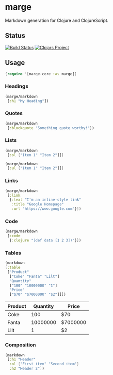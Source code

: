 # marge
Markdown generation for Clojure and ClojureScript.

## Status

[![Build Status](https://api.travis-ci.org/markwoodhall/marge.svg?branch=master)](https://api.travis-ci.org/repositories/markwoodhall/marge)
[![Clojars Project](https://img.shields.io/clojars/v/marge.svg)](http://clojars.org/marge)

## Usage


```clojure
(require '[marge.core :as marge])
```

### Headings

```clojure
(marge/markdown 
 [:h1 "My Heading"])
```

### Quotes

```clojure
(marge/markdown
 [:blockquote "Something quote worthy!"])
```

### Lists

```clojure
(marge/markdown
 [:ol ["Item 1" "Item 2"]])

(marge/markdown
 [:ul ["Item 1" "Item 2"]])
```

### Links

```clojure
(marge/markdown 
 [:link 
  {:text "I'm an inline-style link" 
   :title "Google Homepage"
   :url "https://www.google.com"}])
```

### Code

```clojure
(marge/markdown 
 [:code
  {:clojure "(def data [1 2 3])"}])
```

### Tables

```clojure
(markdown 
[:table
 ["Product" 
  ["Coke" "Fanta" "Lilt"] 
  "Quantity" 
  ["100" "10000000" "1"]
  "Price"
  ["$70" "$7000000" "$2"]]])
```

| Product | Quantity | Price    |
| ------- | -------- | -------- |
| Coke    | 100      | $70      |
| Fanta   | 10000000 | $7000000 |
| Lilt    | 1        | $2       |

### Composition

```clojure
(markdown 
 [:h1 "Header"
  :ol ["First item" "Second item"]
  :h2 "Header 2"])
```
